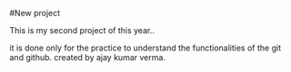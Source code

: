 #New project

This is my second project of this year..

it is done only for the practice to understand the functionalities of the git and github.
created by ajay kumar verma.